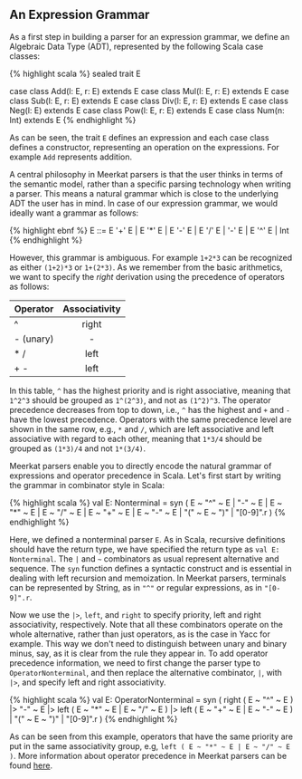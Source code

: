 
## An Expression Grammar

As a first step in building a parser for an expression grammar, we define an Algebraic Data Type (ADT), represented by the following Scala case classes:

{% highlight scala %}
sealed trait E

case class Add(l: E, r: E) extends E
case class Mul(l: E, r: E) extends E
case class Sub(l: E, r: E) extends E
case class Div(l: E, r: E) extends E
case class Neg(l: E)       extends E
case class Pow(l: E, r: E) extends E
case class Num(n: Int)     extends E
{% endhighlight %}

As can be seen, the trait `E` defines an expression and each case class defines a constructor, representing an
operation on the expressions. For example `Add` represents addition. 

A central philosophy in Meerkat parsers is that the user thinks in terms of the semantic model, rather than a
specific parsing technology when writing a parser. This means a natural grammar which is close to the underlying
ADT the user has in mind. In case of our expression grammar, we would ideally want a grammar as follows:

{% highlight ebnf %}
E ::= E '+' E
    | E '*' E
    | E '-' E
    | E '/' E
    | '-' E
    | E '^' E
    | Int
{% endhighlight %}

However, this grammar is ambiguous. For example `1+2*3` can be recognized as either `(1+2)*3` or `1+(2*3)`.
As we remember from the basic arithmetics, we want to specify the *right* derivation using the precedence of operators as follows:

| Operator      | Associativity |
| ------------- |:-------------:|
| ^             | right         |
| - (unary)     | -             |
| *  /          | left          |
| + -           | left          |

In this table, `^` has the highest priority and is right associative, meaning that `1^2^3` should be grouped
as `1^(2^3)`, and not as `(1^2)^3`. The operator precedence decreases from top to down, i.e., `^` has the highest and `+` and `-` have the lowest precedence. Operators with the same precedence level are shown in the same row, e.g., `*` and `/`, which are left associative and left associative with regard to each other, meaning that 
`1*3/4` should be grouped as `(1*3)/4` and not `1*(3/4)`.

Meerkat parsers enable you to directly encode the natural grammar of expressions and operator precedence in Scala.
Let's first start by writing the grammar in combinator style in Scala:

{% highlight scala %}
val E: Nonterminal
= syn ( E ~ "^" ~ E
      | "-" ~ E
      | E ~ "*" ~ E 
      | E ~ "/" ~ E 
      | E ~ "+" ~ E 
      | E ~ "-" ~ E
      | "(" ~ E ~ ")"
      | "[0-9]".r 
      )
{% endhighlight %}

Here, we defined a nonterminal parser `E`. As in Scala, recursive definitions should have the return type,
we have specified the return type as `val E: Nonterminal`. The `|` and `~` combinators as usual represent alternative and sequence. The `syn` function defines a syntactic construct and is essential in dealing with
left recursion and memoization. In Meerkat parsers, terminals can be represented by String, as in `"^"` or
regular expressions, as in `"[0-9]".r`.

Now we use the `|>`, `left`, and `right` to specify priority, left and right associativity, respectively.
Note that all these combinators operate on the whole alternative, rather than just operators, as is the case
in Yacc for example. This way we don't need to distinguish between unary and binary minus, say, as it is clear
from the rule they appear in. To add operator precedence information, we need to first change the parser type
to `OperatorNonterminal`, and then replace the alternative combinator, `|`, with `|>`, and specify left and right associativity. 

{% highlight scala %}
val E: OperatorNonterminal
= syn ( right ( E ~ "^" ~ E )
      |> "-" ~ E 
      |> left ( E ~ "*" ~ E 
      | E ~ "/" ~ E )
      |> left ( E ~ "+" ~ E 
      | E ~ "-" ~ E )
      | "(" ~ E ~ ")"
      | "[0-9]".r
      )
{% endhighlight %}

As can be seen from this example, operators that have the same priority are put in the same associativity group, e.g, `left ( E ~ "*" ~ E | E ~ "/" ~ E )`. More information about operator precedence in Meerkat parsers can be found [here](https://github.com/Anastassija/Meerkat/wiki/operator-precedence).
